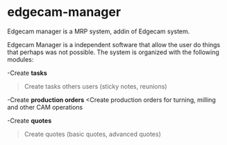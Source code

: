 # edgecam-manager
Edgecam manager is a MRP system, addin of Edgecam system.

Edgecam Manager is a independent software that allow the user do things that perhaps was not possible. The system is organized with the following modules:

-Create **tasks**
  >Create tasks others users (sticky notes, reunions)
  
  
-Create **production orders** 
  <Create production orders for turning, milling and other CAM operations
  
  
-Create **quotes** 
  >Create quotes (basic quotes, advanced quotes)
